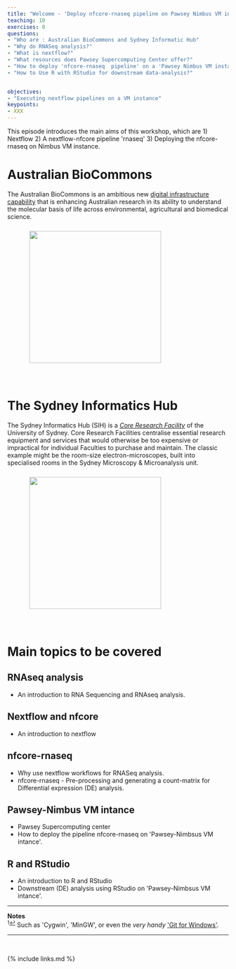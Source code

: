 ```yaml
---
title: "Welcome - 'Deploy nfcore-rnaseq pipeline on Pawsey Nimbus VM instance'"
teaching: 10
exercises: 0
questions:
- "Who are : Australian BioCommons and Sydney Informatic Hub"
- "Why do RNASeq analysis?"
- "What is nextflow?"  
- "What resources does Pawsey Supercomputing Center offer?"
- "How to deploy 'nfcore-rnaseq  pipeline' on a 'Pawsey Nimbus VM instance'"
- "How to Use R with RStudio for downstream data-analysis?" 


objectives:
- "Executing nextflow pipelines on a VM instance"
keypoints:
- XXX
---
```


This episode introduces the main aims of this workshop, which are 1) Nextflow 2) A nextflow-nfcore pipeline 'rnaseq' 3) Deploying the nfcore-rnaseq on Nimbus VM instance.


# Australian BioCommons
The Australian BioCommons is an ambitious new [digital infrastructure capability](https://www.biocommons.org.au/) that is enhancing Australian research in its ability to understand the molecular basis of life across environmental, agricultural and biomedical science. 

<figure>
  <img src="{{ page.root }}/fig/Australian_Biocommons.png" style="margin:10px;height:300px"/>
  </figure><br>

# The Sydney Informatics Hub
The Sydney Informatics Hub (SIH) is a _[Core Research Facility](https://sydney.edu.au/research/facilities.html)_ of the University of Sydney. Core Research Facilities centralise essential research equipment and services that would otherwise be too expensive or impractical for individual Faculties to purchase and maintain. The classic example might be the room-size electron-microscopes, built into specialised rooms in the Sydney Microscopy & Microanalysis unit.

<figure>
  <img src="{{ page.root }}/fig/SIH.png" style="margin:10px;height:300px"/>
  </figure><br>

# Main topics to be covered 

## RNAseq analysis
- An introduction to RNA Sequencing and RNAseq analysis.

## Nextflow and nfcore
- An introduction to nextflow 

## nfcore-rnaseq
- Why use nextflow workflows for RNASeq analysis.
- nfcore-rnaseq - Pre-processing and generating a count-matrix for Differential expression (DE) analysis.

## Pawsey-Nimbus VM intance
- Pawsey Supercomputing center
- How to deploy the pipeline nfcore-rnaseq on 'Pawsey-Nimbsus VM intance'.

## R and RStudio 
- An introduction to R and RStudio
- Downstream (DE) analysis using RStudio on 'Pawsey-Nimbsus VM intance'.


___
**Notes**   
<sup id="f1">1[↩](#a1)</sup> Such as 'Cygwin', 'MinGW', or even the _very handy_ ['Git for Windows'](https://gitforwindows.org/).

___
<br>



{% include links.md %}
